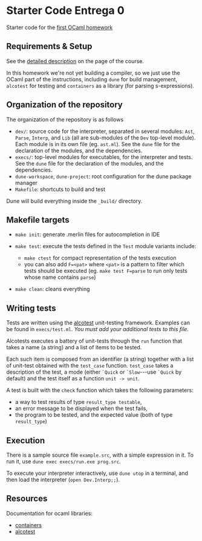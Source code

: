 # Starter Code Entrega 0

Starter code for the [first OCaml homework](https://users.dcc.uchile.cl/~etanter/CC5116/hw_0_enunciado.html)

## Requirements & Setup

See the [detailed description](https://users.dcc.uchile.cl/~etanter/CC5116/#%28part._materials%29) on the page of the course.

In this homework we're not yet building a compiler, so we just use the OCaml part of the instructions, including `dune` for build management, `alcotest` for testing and `containers` as a library (for parsing s-expressions).

## Organization of the repository

The organization of the repository is as follows 

- `dev/`: source code for the interpreter, separated in several modules: `Ast`, `Parse`, `Interp`, and `Lib` (all are sub-modules of the `Dev` top-level module). Each module is in its own file (eg. `ast.ml`). See the `dune` file for the declaration of the modules, and the dependencies.
- `execs/`: top-level modules for executables, for the interpreter and tests. See the `dune` file for the declaration of the modules, and the dependencies.
- `dune-workspace`, `dune-project`: root configuration for the dune package manager
- `Makefile`: shortcuts to build and test

Dune will build everything inside the `_build/` directory.

## Makefile targets

- `make init`: generate .merlin files for autocompletion in IDE

- `make test`: execute the tests defined in the `Test` module
  variants include: 
  * `make ctest` for compact representation of the tests execution
  * you can also add `F=<pat>` where `<pat>` is a pattern to filter which tests should be executed (eg. `make test F=parse` to run only tests whose name contains `parse`)
  
- `make clean`: cleans everything


## Writing tests

Tests are written using the [alcotest](https://github.com/mirage/alcotest) unit-testing framework. Examples can be found in `execs/test.ml`. *You must add your additional tests to this file.*

Alcotests executes a battery of unit-tests through the `run` function that takes a name (a string) and a list of items to be tested.

Each such item is composed from an identifier (a string) together with a list of unit-test obtained with the `test_case` function.
`test_case` takes a description of the test, a mode (either ``` `Quick ``` or ``` `Slow ```---use ``` `Quick ``` by default) and the test itself as a function `unit -> unit`.

A test is built with the `check` function which takes the following parameters:
- a way to test results of type `result_type testable`,
- an error message to be displayed when the test fails,
- the program to be tested, and the expected value (both of type `result_type`)


## Execution

There is a sample source file `example.src`, with a simple expression in it. 
To run it, use `dune exec execs/run.exe prog.src`.

To execute your interpreter interactively, use `dune utop` in a terminal, and then load the interpreter (`open Dev.Interp;;`).

## Resources

Documentation for ocaml libraries:
- [containers](http://c-cube.github.io/ocaml-containers/last/)
- [alcotest](https://mirage.github.io/alcotest/alcotest/index.html)


